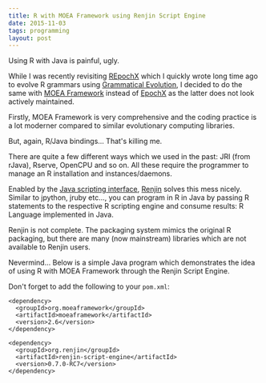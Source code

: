 ```yaml
---
title: R with MOEA Framework using Renjin Script Engine
date: 2015-11-03
tags: programming
layout: post
---
```


Using R with Java is painful, ugly.

While I was recently revisiting [REpochX](https://github.com/vst/REpochX) which I quickly wrote long time ago to evolve R grammars using [Grammatical Evolution](https://en.wikipedia.org/wiki/Grammatical_evolution), I decided to do the same with [MOEA Framework](http://moeaframework.org/) instead of [EpochX](http://www.epochx.org/) as the latter does not look actively maintained.

Firstly, MOEA Framework is very comprehensive and the coding practice is a lot moderner compared to similar evolutionary computing libraries.

But, again, R/Java bindings... That's killing me.

<!-- more -->

There are quite a few different ways which we used in the past: JRI (from rJava), Rserve, OpenCPU and so on. All these require the programmer to manage an R installation and instances/daemons.

Enabled by the [Java scripting interface](https://docs.oracle.com/javase/7/docs/technotes/guides/scripting/programmer_guide/), [Renjin](http://www.renjin.org/) solves this mess nicely. Similar to jpython, jruby etc..., you can program in R in Java by passing R statements to the respective R scripting engine and consume results: R Language implemented in Java.

Renjin is not complete. The packaging system mimics the original R packaging, but there are many (now mainstream) libraries which are not available to Renjin users.

Nevermind... Below is a simple Java program which demonstrates the idea of using R with MOEA Framework through the Renjin Script Engine.

Don't forget to add the following to your `pom.xml`:

    <dependency>
      <groupId>org.moeaframework</groupId>
      <artifactId>moeaframework</artifactId>
      <version>2.6</version>
    </dependency>

    <dependency>
      <groupId>org.renjin</groupId>
      <artifactId>renjin-script-engine</artifactId>
      <version>0.7.0-RC7</version>
    </dependency>

<script src="https://gist.github.com/vst/a2c6d4599ad0f965ef03.js"></script>
